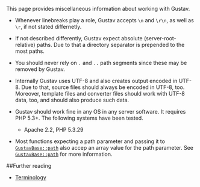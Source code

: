 This page provides miscellaneous information about working with Gustav.

+   Whenever linebreaks play a role, Gustav accepts `\n` and `\r\n`, as well as `\r`, if not stated differnetly.
+   If not described differently, Gustav expect absolute (server-root-relative) paths. Due to that a directory separator is prepended to the most paths.
+   You should never rely on `.` and `..` path segments since these may be removed by Gustav.
+   Internally Gustav uses UTF-8 and also creates output encoded in UTF-8. Due to that, source files should always be encoded in UTF-8, too. Moreover, template files and converter files should work with UTF-8 data, too, and should also produce such data.
+   Gustav should work fine in any OS in any server software. It requires PHP 5.3+. The following systems have been tested.
    
    +   Apache 2.2, PHP 5.3.29
+   Most functions expecting a path parameter and passing it to [`GustavBase::path`](Private-API%3a-GustavBase#string-path-stringstring-path_segment--stringstring-path_segment--stringstring---) also accep an array value for the path parameter. See [`GustavBase::path`](Private-API%3a-GustavBase#string-path-stringstring-path_segment--stringstring-path_segment--stringstring---) for more information.



##Further reading

+   [Terminology](Terminology)